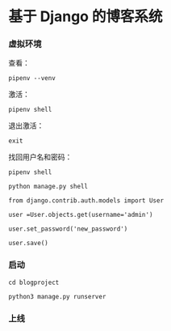 # 基于 Django 的博客系统

### 虚拟环境

查看：

    pipenv --venv
激活：

    pipenv shell
    
退出激活：

    exit
    
找回用户名和密码：

```
pipenv shell

python manage.py shell 

from django.contrib.auth.models import User        

user =User.objects.get(username='admin')

user.set_password('new_password')  

user.save()
```

### 启动
    
``` 
cd blogproject

python3 manage.py runserver
```

### 上线


